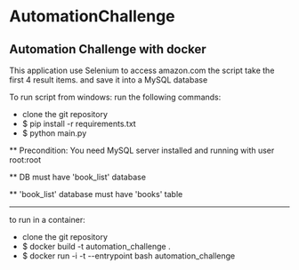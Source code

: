 # AutomationChallenge
Automation Challenge with docker
---------------------------------

This application use Selenium to access amazon.com
the script take the first 4 result items.
and save it into a MySQL database


To run script from windows:
run the following commands:
  * clone the git repository
  * $ pip install -r requirements.txt
  * $ python main.py
  
** Precondition: You need MySQL server installed and running with user root:root

** DB must have 'book_list' database

** 'book_list' database must have 'books' table

----------------------------------------------------------------------------------
to run in a container:
  * clone the git repository
  * $ docker build -t automation_challenge .
  * $ docker run -i -t --entrypoint bash automation_challenge
